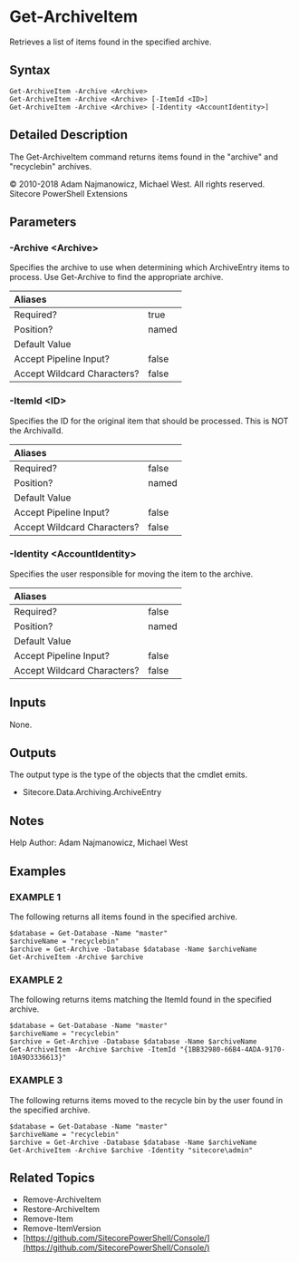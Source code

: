 # Get-ArchiveItem

Retrieves a list of items found in the specified archive.

## Syntax

```text
Get-ArchiveItem -Archive <Archive>
Get-ArchiveItem -Archive <Archive> [-ItemId <ID>]
Get-ArchiveItem -Archive <Archive> [-Identity <AccountIdentity>]
```

## Detailed Description

The Get-ArchiveItem command returns items found in the "archive" and "recyclebin" archives.

© 2010-2018 Adam Najmanowicz, Michael West. All rights reserved. Sitecore PowerShell Extensions

## Parameters

### -Archive  &lt;Archive&gt;

Specifies the archive to use when determining which ArchiveEntry items to process. Use Get-Archive to find the appropriate archive.

| Aliases |  |
| :--- | :--- |
| Required? | true |
| Position? | named |
| Default Value |  |
| Accept Pipeline Input? | false|
| Accept Wildcard Characters? | false |

### -ItemId  &lt;ID&gt;

Specifies the ID for the original item that should be processed. This is NOT the ArchivalId.

| Aliases |  |
| :--- | :--- |
| Required? | false |
| Position? | named |
| Default Value |  |
| Accept Pipeline Input? | false |
| Accept Wildcard Characters? | false |

### -Identity  &lt;AccountIdentity&gt;

Specifies the user responsible for moving the item to the archive.

| Aliases |  |
| :--- | :--- |
| Required? | false |
| Position? | named |
| Default Value |  |
| Accept Pipeline Input? | false |
| Accept Wildcard Characters? | false |

## Inputs

None.

## Outputs

The output type is the type of the objects that the cmdlet emits.

* Sitecore.Data.Archiving.ArchiveEntry 

## Notes

Help Author: Adam Najmanowicz, Michael West

## Examples

### EXAMPLE 1

The following returns all items found in the specified archive.

```text
$database = Get-Database -Name "master"
$archiveName = "recyclebin"
$archive = Get-Archive -Database $database -Name $archiveName
Get-ArchiveItem -Archive $archive
```

### EXAMPLE 2

The following returns items matching the ItemId found in the specified archive.

```text
$database = Get-Database -Name "master"
$archiveName = "recyclebin"
$archive = Get-Archive -Database $database -Name $archiveName
Get-ArchiveItem -Archive $archive -ItemId "{1BB32980-66B4-4ADA-9170-10A9D3336613}"
```

### EXAMPLE 3

The following returns items moved to the recycle bin by the user found in the specified archive.

```text
$database = Get-Database -Name "master"
$archiveName = "recyclebin"
$archive = Get-Archive -Database $database -Name $archiveName
Get-ArchiveItem -Archive $archive -Identity "sitecore\admin"
```

## Related Topics

* Remove-ArchiveItem
* Restore-ArchiveItem
* Remove-Item
* Remove-ItemVersion
* [https://github.com/SitecorePowerShell/Console/](https://github.com/SitecorePowerShell/Console/) 